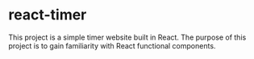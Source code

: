 # react-timer
This project is a simple timer website built in React. The purpose of this project is to gain familiarity with React functional components.
